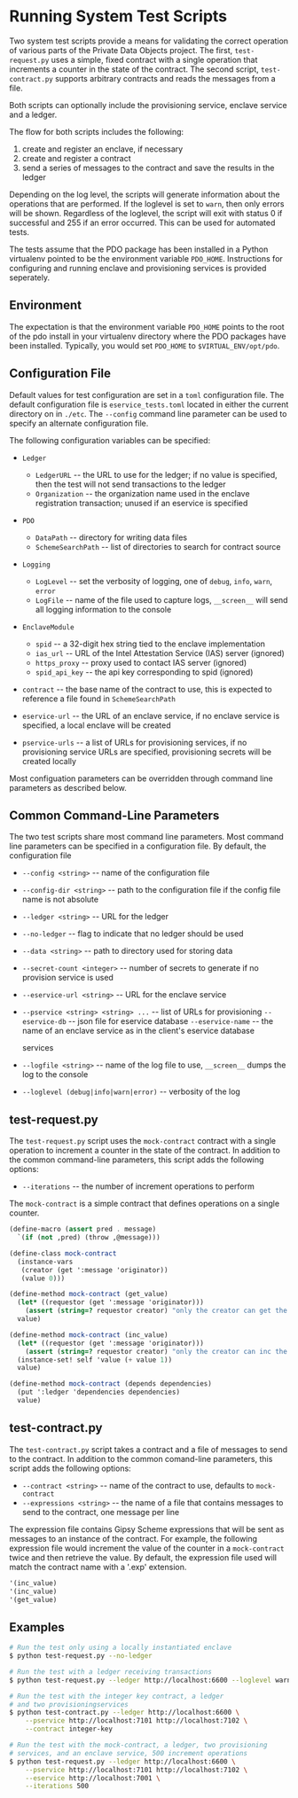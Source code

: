 <!---
Licensed under Creative Commons Attribution 4.0 International License
https://creativecommons.org/licenses/by/4.0/
--->

# Running System Test Scripts #

Two system test scripts provide a means for validating the correct
operation of various parts of the Private Data Objects project. The
first, ``test-request.py`` uses a simple, fixed contract with a single
operation that increments a counter in the state of the contract. The
second script, ``test-contract.py`` supports arbitrary contracts and
reads the messages from a file.

Both scripts can optionally include the provisioning service, enclave
service and a ledger.

The flow for both scripts includes the following:
1. create and register an enclave, if necessary
2. create and register a contract
3. send a series of messages to the contract and save the results in the ledger

Depending on the log level, the scripts will generate information about
the operations that are performed. If the loglevel is set to ``warn``,
then only errors will be shown. Regardless of the loglevel, the script
will exit with status 0 if successful and 255 if an error occurred. This
can be used for automated tests.

The tests assume that the PDO package has been installed in a Python
virtualenv pointed to be the environment variable
``PDO_HOME``. Instructions for configuring and running enclave and
provisioning services is provided seperately.

## Environment ##

The expectation is that the environment variable ``PDO_HOME`` points
to the root of the pdo install in your virtualenv directory where the
PDO packages have been installed. Typically, you would set ``PDO_HOME``
to ``$VIRTUAL_ENV/opt/pdo``.

## Configuration File ##

Default values for test configuration are set in a ``toml`` configuration
file. The default configuration file is ``eservice_tests.toml`` located
in either the current directory on in ``./etc``. The ``--config``
command line parameter can be used to specify an alternate configuration
file.

The following configuration variables can be specified:

* ``Ledger``
  * ``LedgerURL`` -- the URL to use for the ledger; if no value is
  specified, then the test will not send transactions to the ledger
  * ``Organization`` -- the organization name used in the enclave
  registration transaction; unused if an eservice is specified

* ``PDO``
  * ``DataPath`` -- directory for writing data files
  * ``SchemeSearchPath`` -- list of directories to search for contract
  source

* ``Logging``
  * ``LogLevel`` -- set the verbosity of logging, one of ``debug``,
    ``info``, ``warn``, ``error``
  * ``LogFile`` -- name of the file used to capture logs, ``__screen__``
  will send all logging information to the console

* ``EnclaveModule``
  * ``spid`` -- a 32-digit hex string tied to the enclave implementation
  * ``ias_url`` --  URL of the Intel Attestation Service (IAS) server (ignored)
  * ``https_proxy`` -- proxy used to contact IAS server (ignored)
  * ``spid_api_key`` -- the api key corresponding to spid (ignored)

* ``contract`` -- the base name of the contract to use, this is
  expected to reference a file found in ``SchemeSearchPath``

* ``eservice-url`` -- the URL of an enclave service, if no enclave
  service is specified, a local enclave will be created

* ``pservice-urls`` -- a list of URLs for provisioning services, if no
  provisioning service URLs are specified, provisioning secrets will be
  created locally

Most configuation parameters can be overridden through command line
parameters as described below.

## Common Command-Line Parameters ##

The two test scripts share most command line parameters. Most command
line parameters can be specified in a configuration file. By default,
the configuration file

* ``--config <string>`` -- name of the configuration file
* ``--config-dir <string>`` -- path to the configuration file if the config file
  name is not absolute
* ``--ledger <string>`` -- URL for the ledger
* ``--no-ledger`` -- flag to indicate that no ledger should be used
* ``--data <string>`` -- path to directory used for storing data
* ``--secret-count <integer>`` -- number of secrets to generate if no
  provision service is used
* ``--eservice-url <string>`` -- URL for the enclave service
* ``--pservice <string> <string> ...`` -- list of URLs for provisioning
  ``--eservice-db`` -- json file for eservice database
  ``--eservice-name`` -- the name of an enclave service as in the client's eservice database 

  services
* ``--logfile <string>`` -- name of the log file to use, ``__screen__``
  dumps the log to the console
* ``--loglevel (debug|info|warn|error)`` -- verbosity of the log

## test-request.py ##

The ``test-request.py`` script uses the ``mock-contract`` contract with
a single operation to increment a counter in the state of the
contract. In addition to the common command-line parameters, this script
adds the following options:

* ``--iterations`` -- the number of increment operations to perform

The ``mock-contract`` is a simple contract that defines operations on a
single counter.

```scheme
(define-macro (assert pred . message)
  `(if (not ,pred) (throw ,@message)))

(define-class mock-contract
  (instance-vars
   (creator (get ':message 'originator))
   (value 0)))

(define-method mock-contract (get_value)
  (let* ((requestor (get ':message 'originator)))
    (assert (string=? requestor creator) "only the creator can get the value"))
  value)

(define-method mock-contract (inc_value)
  (let* ((requestor (get ':message 'originator)))
    (assert (string=? requestor creator) "only the creator can inc the value"))
  (instance-set! self 'value (+ value 1))
  value)

(define-method mock-contract (depends dependencies)
  (put ':ledger 'dependencies dependencies)
  value)
```

## test-contract.py ##

The ``test-contract.py`` script takes a contract and a file of messages
to send to the contract. In addition to the common comand-line
parameters, this script adds the following options:

* ``--contract <string>`` -- name of the contract to use, defaults to
  ``mock-contract``
* ``--expressions <string>`` -- the name of a file that contains
  messages to send to the contract, one message per line

The expression file contains Gipsy Scheme expressions that will be sent
as messages to an instance of the contract. For example, the following
expression file would increment the value of the counter in a
``mock-contract`` twice and then retrieve the value. By default, the
expression file used will match the contract name with a '.exp'
extension.

```scheme
'(inc_value)
'(inc_value)
'(get_value)
```

## Examples ##

```bash
# Run the test only using a locally instantiated enclave
$ python test-request.py --no-ledger

# Run the test with a ledger receiving transactions
$ python test-request.py --ledger http://localhost:6600 --loglevel warn

# Run the test with the integer key contract, a ledger
# and two provisioningservices
$ python test-contract.py --ledger http://localhost:6600 \
    --pservice http://localhost:7101 http://localhost:7102 \
    --contract integer-key

# Run the test with the mock-contract, a ledger, two provisioning
# services, and an enclave service, 500 increment operations
$ python test-request.py --ledger http://localhost:6600 \
    --pservice http://localhost:7101 http://localhost:7102 \
    --eservice http://localhost:7001 \
    --iterations 500

```

